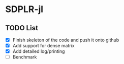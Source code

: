 # SDPLR-jl

## TODO List
- [X] Finish skeleton of the code and push it onto github
- [X] Add support for dense matrix
- [X] Add detailed log/printing
- [ ] Benchmark 